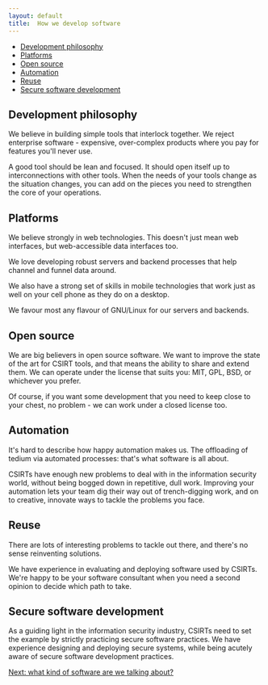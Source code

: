 ```yaml
---
layout: default
title:  How we develop software
---
```


<p class="toc">
    <ul>
        <li><a href="#development_philosophy">Development philosophy</a></li>
        <li><a href="#platforms">Platforms</a></li>
        <li><a href="#open_source">Open source</a></li>
        <li><a href="#automation">Automation</a></li>
        <li><a href="#reuse">Reuse</a></li>
        <li><a href="#secure_software_development">Secure software development</a></li>
    </ul>
</p>

## Development philosophy

We believe in building simple tools that interlock together. We reject enterprise software - expensive, over-complex products where you pay for features you'll never use.

A good tool should be lean and focused. It should open itself up to interconnections with other tools. When the needs of your tools change as the situation changes, you can add on the pieces you need to strengthen the core of your operations.

## Platforms

We believe strongly in web technologies. This doesn't just mean web interfaces, but web-accessible data interfaces too. 

We love developing robust servers and backend processes that help channel and funnel data around.

We also have a strong set of skills in mobile technologies that work just as well on your cell phone as they do on a desktop.

We favour most any flavour of GNU/Linux for our servers and backends. 

## Open source

We are big believers in open source software. We want to improve the state of the art for CSIRT tools, and that means the ability to share and extend them.  We can operate under the license that suits you: MIT, GPL, BSD, or whichever you prefer. 

Of course, if you want some development that you need to keep close to your chest, no problem - we can work under a closed license too.

## Automation

It's hard to describe how happy automation makes us. The offloading of tedium via automated processes: that's what software is all about.

CSIRTs have enough new problems to deal with in the information security world, without being bogged down in repetitive, dull work. Improving your automation lets your team dig their way out of trench-digging work, and on to creative, innovate ways to tackle the problems you face.

## Reuse

There are lots of interesting problems to tackle out there, and there's no sense reinventing solutions. 

We have experience in evaluating and deploying software used by CSIRTs. We're happy to be your software consultant when you need a second opinion to decide which path to take.

## Secure software development

As a guiding light in the information security industry, CSIRTs need to set the example by strictly practicing secure software practices.  We have experience designing and deploying secure systems, while being acutely aware of secure software development practices.

<p><a href="/examples">Next: what kind of software are we talking about?</a></p>
